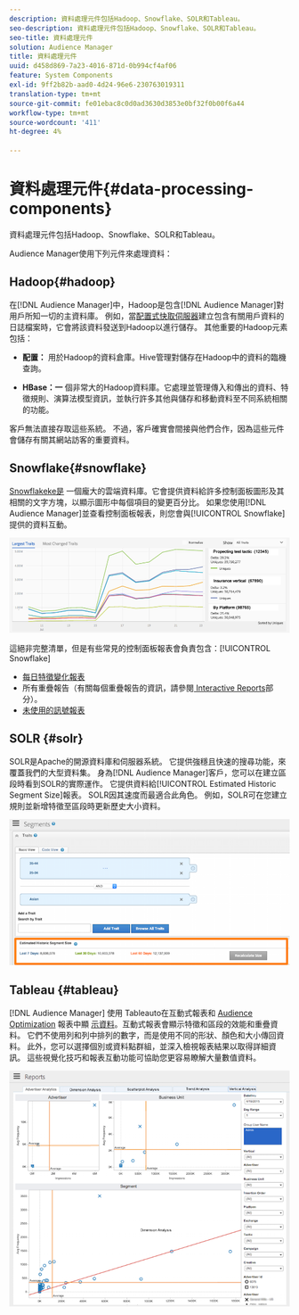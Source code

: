 ```yaml
---
description: 資料處理元件包括Hadoop、Snowflake、SOLR和Tableau。
seo-description: 資料處理元件包括Hadoop、Snowflake、SOLR和Tableau。
seo-title: 資料處理元件
solution: Audience Manager
title: 資料處理元件
uuid: d458d869-7a23-4016-871d-0b994cf4af06
feature: System Components
exl-id: 9ff2b82b-aad0-4d24-96e6-230763019311
translation-type: tm+mt
source-git-commit: fe01ebac8c0d0ad3630d3853e0bf32f0b00f6a44
workflow-type: tm+mt
source-wordcount: '411'
ht-degree: 4%

---
```


# 資料處理元件{#data-processing-components}

資料處理元件包括Hadoop、Snowflake、SOLR和Tableau。

<!-- 

c_comproc.xml

 -->

Audience Manager使用下列元件來處理資料：

## Hadoop{#hadoop}

在[!DNL Audience Manager]中，Hadoop是包含[!DNL Audience Manager]對用戶所知一切的主資料庫。 例如，當[配置式快取伺服器](../../reference/system-components/components-data-collection.md)建立包含有關用戶資料的日誌檔案時，它會將該資料發送到Hadoop以進行儲存。 其他重要的Hadoop元素包括：

* **配置：** 用於Hadoop的資料倉庫。Hive管理對儲存在Hadoop中的資料的臨機查詢。

* **HBase：一** 個非常大的Hadoop資料庫。它處理並管理傳入和傳出的資料、特徵規則、演算法模型資訊，並執行許多其他與儲存和移動資料至不同系統相關的功能。

客戶無法直接存取這些系統。 不過，客戶確實會間接與他們合作，因為這些元件會儲存有關其網站訪客的重要資料。

## Snowflake{#snowflake}

[Snowflakeke是](https://www.snowflake.net/) 一個龐大的雲端資料庫。它會提供資料給許多控制面板圖形及其相關的文字方塊，以顯示圖形中每個項目的變更百分比。 如果您使用[!DNL Audience Manager]並查看控制面板報表，則您會與[!UICONTROL Snowflake]提供的資料互動。



![](assets/dashboardreport.png)

這絕非完整清單，但是有些常見的控制面板報表會負責包含：[!UICONTROL Snowflake]

* [每日特徵變化報表](/help/using/reporting/audience-optimization-reports/daily-trait-variation-report.md)
* 所有重疊報告（有關每個重疊報告的資訊，請參閱[ Interactive Reports](/help/using/reporting/dynamic-reports/dynamic-reports.md)部分）。
* [未使用的訊號報表](/help/using/reporting/dynamic-reports/unused-signals.md)

## SOLR {#solr}

SOLR是Apache的開源資料庫和伺服器系統。 它提供強穩且快速的搜尋功能，來覆蓋我們的大型資料集。 身為[!DNL Audience Manager]客戶，您可以在建立區段時看到SOLR的實際運作。 它提供資料給[!UICONTROL Estimated Historic Segment Size]報表。 SOLR因其速度而最適合此角色。 例如，SOLR可在您建立規則並新增特徵至區段時更新歷史大小資料。



![](assets/audsize.png)

## Tableau {#tableau}

[!DNL Audience Manager] 使用 [](https://www.tableausoftware.com/) Tableauto在互動式報表和 [Audience Optimization](../../reporting/dynamic-reports/dynamic-reports.md#interactive-and-overlap-reports) 報表中顯 [示資料](../../reporting/audience-optimization-reports/audience-optimization-reports.md)。互動式報表會顯示特徵和區段的效能和重疊資料。 它們不使用列和列中排列的數字，而是使用不同的形狀、顏色和大小傳回資料。 此外，您可以選擇個別或資料點群組，並深入檢視報表結果以取得詳細資訊。 這些視覺化技巧和報表互動功能可協助您更容易瞭解大量數值資料。



![](assets/advertiser_analytics.png)
